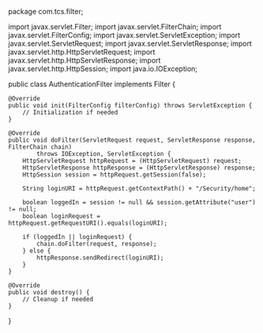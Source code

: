 package com.tcs.filter;

import javax.servlet.Filter;
import javax.servlet.FilterChain;
import javax.servlet.FilterConfig;
import javax.servlet.ServletException;
import javax.servlet.ServletRequest;
import javax.servlet.ServletResponse;
import javax.servlet.http.HttpServletRequest;
import javax.servlet.http.HttpServletResponse;
import javax.servlet.http.HttpSession;
import java.io.IOException;

public class AuthenticationFilter implements Filter {

    @Override
    public void init(FilterConfig filterConfig) throws ServletException {
        // Initialization if needed
    }

    @Override
    public void doFilter(ServletRequest request, ServletResponse response, FilterChain chain)
            throws IOException, ServletException {
        HttpServletRequest httpRequest = (HttpServletRequest) request;
        HttpServletResponse httpResponse = (HttpServletResponse) response;
        HttpSession session = httpRequest.getSession(false);

        String loginURI = httpRequest.getContextPath() + "/Security/home";

        boolean loggedIn = session != null && session.getAttribute("user") != null;
        boolean loginRequest = httpRequest.getRequestURI().equals(loginURI);

        if (loggedIn || loginRequest) {
            chain.doFilter(request, response);
        } else {
            httpResponse.sendRedirect(loginURI);
        }
    }

    @Override
    public void destroy() {
        // Cleanup if needed
    }
}
